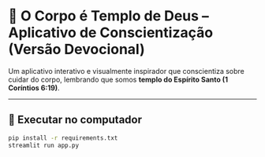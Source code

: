# 💪 O Corpo é Templo de Deus – Aplicativo de Conscientização (Versão Devocional)

Um aplicativo interativo e visualmente inspirador que conscientiza sobre cuidar do corpo, lembrando que somos **templo do Espírito Santo (1 Coríntios 6:19)**.

---

## 🚀 Executar no computador

```bash
pip install -r requirements.txt
streamlit run app.py
